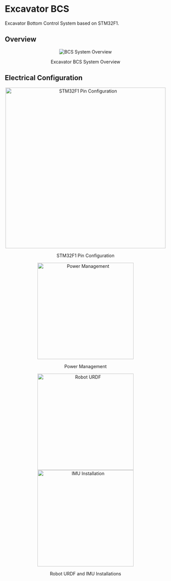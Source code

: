 # Excavator BCS
Excavator Bottom Control System based on STM32F1.

## Overview
<p align="center">
  <img src="https://github.com/user-attachments/assets/8de60a84-3bf3-4733-a033-3bad1a378c53" alt="BCS System Overview" />
</p>
<p align="center">
  Excavator BCS System Overview
</p>

## Electrical Configuration
<p align="center">
  <img src="https://github.com/user-attachments/assets/d541db02-e98b-4118-a60e-cc1eb1d11794" alt="STM32F1 Pin Configuration" style="height:500px" />
</p>
<p align="center">
  STM32F1 Pin Configuration
</p>

<p align="center">
  <img src="https://github.com/user-attachments/assets/ee9bbb67-4a12-4e82-9981-12b8228907a8" alt="Power Management" style="height:300px" />
</p>
<p align="center">
  Power Management
</p>


<p align="center">
  <img src="https://github.com/user-attachments/assets/893cabf6-4b32-4cbe-8d83-83faa340ac23" alt="Robot URDF" style="height:300px" />
  <img src="https://github.com/user-attachments/assets/97066b95-f167-4e9c-b4e7-e324c24d97eb" alt="IMU Installation" style="height:300px" />
</p>
<p align="center">
  Robot URDF and IMU Installations
</p>

